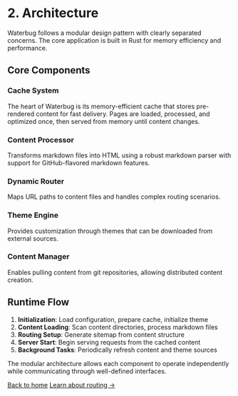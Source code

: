 # 2. Architecture

Waterbug follows a modular design pattern with clearly separated concerns. The core application is built in Rust for memory efficiency and performance.

## Core Components

### Cache System
The heart of Waterbug is its memory-efficient cache that stores pre-rendered content for fast delivery. Pages are loaded, processed, and optimized once, then served from memory until content changes.

### Content Processor
Transforms markdown files into HTML using a robust markdown parser with support for GitHub-flavored markdown features.

### Dynamic Router
Maps URL paths to content files and handles complex routing scenarios.

### Theme Engine
Provides customization through themes that can be downloaded from external sources.

### Content Manager
Enables pulling content from git repositories, allowing distributed content creation.

## Runtime Flow

1. **Initialization**: Load configuration, prepare cache, initialize theme
2. **Content Loading**: Scan content directories, process markdown files
3. **Routing Setup**: Generate sitemap from content structure
4. **Server Start**: Begin serving requests from the cached content
5. **Background Tasks**: Periodically refresh content and theme sources

The modular architecture allows each component to operate independently while communicating through well-defined interfaces.

[Back to home](/)
[Learn about routing →](routing)

